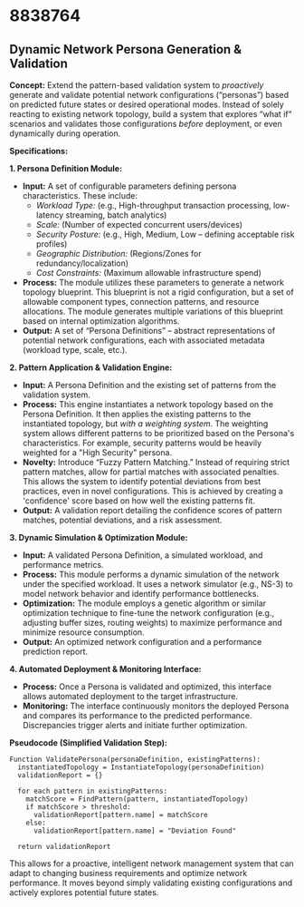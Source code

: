 # 8838764

## Dynamic Network Persona Generation & Validation

**Concept:** Extend the pattern-based validation system to *proactively* generate and validate potential network configurations (“personas”) based on predicted future states or desired operational modes. Instead of solely reacting to existing network topology, build a system that explores “what if” scenarios and validates those configurations *before* deployment, or even dynamically during operation.

**Specifications:**

**1. Persona Definition Module:**

*   **Input:**  A set of configurable parameters defining persona characteristics. These include:
    *   *Workload Type:* (e.g., High-throughput transaction processing, low-latency streaming, batch analytics)
    *   *Scale:* (Number of expected concurrent users/devices)
    *   *Security Posture:* (e.g., High, Medium, Low – defining acceptable risk profiles)
    *   *Geographic Distribution:* (Regions/Zones for redundancy/localization)
    *   *Cost Constraints:* (Maximum allowable infrastructure spend)
*   **Process:**  The module utilizes these parameters to generate a network topology blueprint. This blueprint is not a rigid configuration, but a set of allowable component types, connection patterns, and resource allocations.  The module generates multiple variations of this blueprint based on internal optimization algorithms.
*   **Output:** A set of “Persona Definitions” – abstract representations of potential network configurations, each with associated metadata (workload type, scale, etc.).

**2. Pattern Application & Validation Engine:**

*   **Input:** A Persona Definition and the existing set of patterns from the validation system.
*   **Process:** This engine instantiates a network topology based on the Persona Definition. It then applies the existing patterns to the instantiated topology, but *with a weighting system*. The weighting system allows different patterns to be prioritized based on the Persona's characteristics. For example, security patterns would be heavily weighted for a "High Security" persona.
*   **Novelty:**  Introduce “Fuzzy Pattern Matching.” Instead of requiring strict pattern matches, allow for partial matches with associated penalties. This allows the system to identify potential deviations from best practices, even in novel configurations. This is achieved by creating a 'confidence' score based on how well the existing patterns fit.
*   **Output:** A validation report detailing the confidence scores of pattern matches, potential deviations, and a risk assessment.

**3. Dynamic Simulation & Optimization Module:**

*   **Input:**  A validated Persona Definition, a simulated workload, and performance metrics.
*   **Process:**  This module performs a dynamic simulation of the network under the specified workload. It uses a network simulator (e.g., NS-3) to model network behavior and identify performance bottlenecks.
*   **Optimization:** The module employs a genetic algorithm or similar optimization technique to fine-tune the network configuration (e.g., adjusting buffer sizes, routing weights) to maximize performance and minimize resource consumption.
*   **Output:**  An optimized network configuration and a performance prediction report.

**4.  Automated Deployment & Monitoring Interface:**

*   **Process:**  Once a Persona is validated and optimized, this interface allows automated deployment to the target infrastructure.
*   **Monitoring:** The interface continuously monitors the deployed Persona and compares its performance to the predicted performance. Discrepancies trigger alerts and initiate further optimization.

**Pseudocode (Simplified Validation Step):**

```
Function ValidatePersona(personaDefinition, existingPatterns):
  instantiatedTopology = InstantiateTopology(personaDefinition)
  validationReport = {}

  for each pattern in existingPatterns:
    matchScore = FindPattern(pattern, instantiatedTopology)
    if matchScore > threshold:
      validationReport[pattern.name] = matchScore
    else:
      validationReport[pattern.name] = "Deviation Found"

  return validationReport
```

This allows for a proactive, intelligent network management system that can adapt to changing business requirements and optimize network performance. It moves beyond simply validating existing configurations and actively explores potential future states.